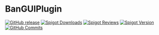 # BanGUIPlugin

[![GitHub release](https://img.shields.io/github/v/release/Charlie-Ward/Shorthand-Commands?include_prereleases&style=for-the-badge)](https://github.com/Charlie-Ward/Shorthand-Commands/releases/latest)
[![Spigot Downloads](https://img.shields.io/spiget/downloads/106088?style=for-the-badge)](https://www.spigotmc.org/resources/bangui.106088/)
[![Spigot Reviews](https://img.shields.io/spiget/rating/106088?style=for-the-badge)](https://www.spigotmc.org/resources/bangui.106088/)
[![Spigot Version](https://img.shields.io/spiget/version/106088?style=for-the-badge)](https://www.spigotmc.org/resources/bangui.106088/)
[![GitHub Commits](https://img.shields.io/github/commit-activity/m/Charlie-Ward/Shorthand-Commands?style=for-the-badge)](https://github.com/Charlie-Ward/Shorthand-Commands)